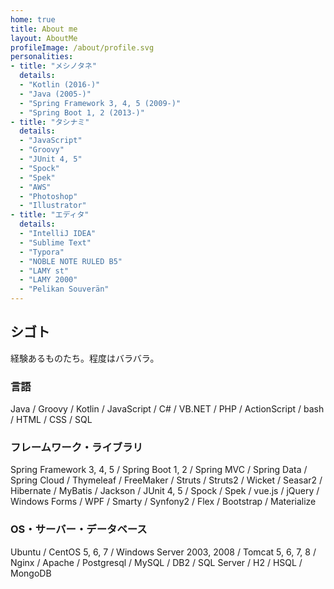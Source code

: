 ```yaml
---
home: true
title: About me
layout: AboutMe
profileImage: /about/profile.svg
personalities:
- title: "メシノタネ"
  details:
  - "Kotlin (2016-)"
  - "Java (2005-)"
  - "Spring Framework 3, 4, 5 (2009-)"
  - "Spring Boot 1, 2 (2013-)"
- title: "タシナミ"
  details:
  - "JavaScript"
  - "Groovy"
  - "JUnit 4, 5"
  - "Spock"
  - "Spek"
  - "AWS"
  - "Photoshop"
  - "Illustrator"
- title: "エディタ"
  details:
  - "IntelliJ IDEA"
  - "Sublime Text"
  - "Typora"
  - "NOBLE NOTE RULED B5"
  - "LAMY st"
  - "LAMY 2000"
  - "Pelikan Souverän"
---
```


## シゴト

経験あるものたち。程度はバラバラ。


### 言語

Java / Groovy / Kotlin / JavaScript / 
C# / VB&#46;NET / PHP / ActionScript / 
bash / HTML / CSS / SQL

### フレームワーク・ライブラリ

Spring Framework 3, 4, 5 / Spring Boot 1, 2 / Spring MVC / Spring Data / Spring Cloud / 
Thymeleaf / FreeMaker / Struts / Struts2 / Wicket / Seasar2 / 
Hibernate / MyBatis / Jackson / JUnit 4, 5 / Spock / Spek / 
vue.js / jQuery / Windows Forms / WPF / Smarty / Synfony2 / Flex / 
Bootstrap / Materialize

### OS・サーバー・データベース

Ubuntu / CentOS 5, 6, 7 / Windows Server 2003, 2008 / 
Tomcat 5, 6, 7, 8 / Nginx / Apache / 
Postgresql / MySQL / DB2 / SQL Server / H2 / HSQL / MongoDB


## 
